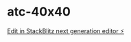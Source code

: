 # atc-40x40

[Edit in StackBlitz next generation editor ⚡️](https://stackblitz.com/~/github.com/amithcabraal/atc-40x40)
